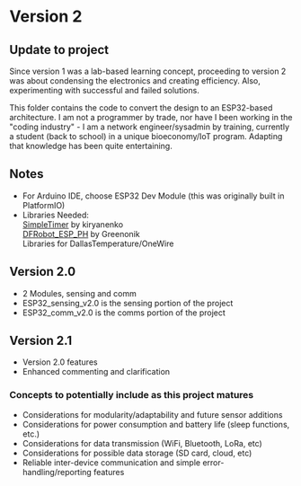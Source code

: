# Version 2
## Update to project

Since version 1 was a lab-based learning concept, proceeding to version 2 was about condensing the electronics and creating efficiency. Also, experimenting with successful and failed solutions.

This folder contains the code to convert the design to an ESP32-based architecture. I am not a programmer by trade, nor have I been working in the "coding industry" - I am a network engineer/sysadmin by training, currently a student (back to school) in a unique bioeconomy/IoT program. Adapting that knowledge has been quite entertaining.

## Notes

- For Arduino IDE, choose ESP32 Dev Module
(this was originally built in PlatformIO)
- Libraries Needed:\
  [SimpleTimer](https://github.com/kiryanenko/SimpleTimer) by kiryanenko\
  [DFRobot_ESP_PH](https://github.com/GreenPonik/DFRobot_ESP_PH_BY_GREENPONIK) by Greenonik\
  Libraries for DallasTemperature/OneWire
  
## Version 2.0

- 2 Modules, sensing and comm
- ESP32_sensing_v2.0 is the sensing portion of the project
- ESP32_comm_v2.0 is the comms portion of the project

## Version 2.1

- Version 2.0 features
- Enhanced commenting and clarification

### Concepts to potentially include as this project matures

- Considerations for modularity/adaptability and future sensor additions
- Considerations for power consumption and battery life (sleep functions, etc.)
- Considerations for data transmission (WiFi, Bluetooth, LoRa, etc)
- Considerations for possible data storage (SD card, cloud, etc)
- Reliable inter-device communication and simple error-handling/reporting features
